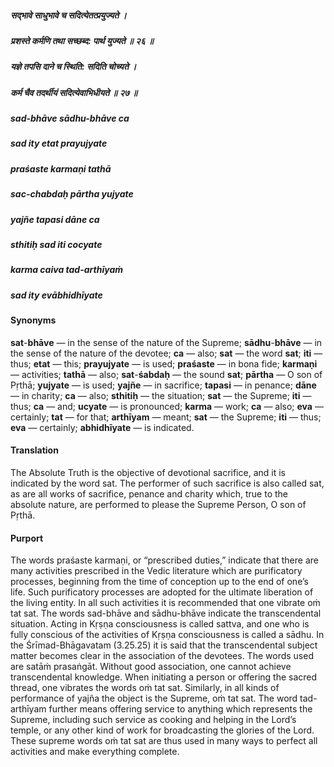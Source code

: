 ##### सद्भावे साधुभावे च सदित्येतत्प्रयुज्यते ।
##### प्रशस्ते कर्मणि तथा सच्छब्द: पार्थ युज्यते ॥ २६ ॥
##### यज्ञे तपसि दाने च स्थिति: सदिति चोच्यते ।
##### कर्म चैव तदर्थीयं सदित्येवाभिधीयते ॥ २७ ॥

##### sad-bhāve sādhu-bhāve ca
##### sad ity etat prayujyate
##### praśaste karmaṇi tathā
##### sac-chabdaḥ pārtha yujyate

##### yajñe tapasi dāne ca
##### sthitiḥ sad iti cocyate
##### karma caiva tad-arthīyaṁ
##### sad ity evābhidhīyate

#### Synonyms

**sat**-**bhāve** — in the sense of the nature of the Supreme; **sādhu**-**bhāve** — in the sense of the nature of the devotee; **ca** — also; **sat** — the word **sat**; **iti** — thus; **etat** — this; **prayujyate** — is used; **praśaste** — in bona fide; **karmaṇi** — activities; **tathā** — also; **sat**-**śabdaḥ** — the sound **sat**; **pārtha** — O son of Pṛthā; **yujyate** — is used; **yajñe** — in sacrifice; **tapasi** — in penance; **dāne** — in charity; **ca** — also; **sthitiḥ** — the situation; **sat** — the Supreme; **iti** — thus; **ca** — and; **ucyate** — is pronounced; **karma** — work; **ca** — also; **eva** — certainly; **tat** — for that; **arthīyam** — meant; **sat** — the Supreme; **iti** — thus; **eva** — certainly; **abhidhīyate** — is indicated.

#### Translation

The Absolute Truth is the objective of devotional sacrifice, and it is indicated by the word sat. The performer of such sacrifice is also called sat, as are all works of sacrifice, penance and charity which, true to the absolute nature, are performed to please the Supreme Person, O son of Pṛthā.

#### Purport

The words praśaste karmaṇi, or “prescribed duties,” indicate that there are many activities prescribed in the Vedic literature which are purificatory processes, beginning from the time of conception up to the end of one’s life. Such purificatory processes are adopted for the ultimate liberation of the living entity. In all such activities it is recommended that one vibrate oṁ tat sat. The words sad-bhāve and sādhu-bhāve indicate the transcendental situation. Acting in Kṛṣṇa consciousness is called sattva, and one who is fully conscious of the activities of Kṛṣṇa consciousness is called a sādhu. In the Śrīmad-Bhāgavatam (3.25.25) it is said that the transcendental subject matter becomes clear in the association of the devotees. The words used are satāṁ prasaṅgāt. Without good association, one cannot achieve transcendental knowledge. When initiating a person or offering the sacred thread, one vibrates the words oṁ tat sat. Similarly, in all kinds of performance of yajña the object is the Supreme, oṁ tat sat. The word tad-arthīyam further means offering service to anything which represents the Supreme, including such service as cooking and helping in the Lord’s temple, or any other kind of work for broadcasting the glories of the Lord. These supreme words oṁ tat sat are thus used in many ways to perfect all activities and make everything complete.